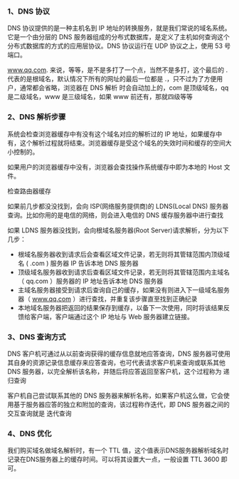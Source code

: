 ### 1、DNS 协议

DNS 协议提供的是一种主机名到 IP 地址的转换服务，就是我们常说的域名系统。它是一个由分层的 DNS 服务器组成的分布式数据库，是定义了主机如何查询这个分布式数据库的方式的应用层协议。DNS 协议运行在 UDP 协议之上，使用 53 号 端口。

www.qq.com. 来说，等等，是不是多打了一个点，当然不是多打，这个最后的 . 代表的是根域名，默认情况下所有的网址的最后一位都是 .，只不过为了方便用户，通常都会省略，浏览器在 DNS 解析 时会自动加上的，com 是顶级域名，qq 是二级域名，www 是三级域名，如果 www 前还有，那就四级等等

### 2、DNS 解析步骤

系统会检查浏览器缓存中有没有这个域名对应的解析过的 IP 地址，如果缓存中有，这个解析过程就将结束。浏览器缓存是受这个域名的失效时间和缓存的空间大小控制的。

如果用户的浏览器缓存中没有，浏览器会查找操作系统缓存中即为本地的 Host 文件。

检查路由器缓存

如果前几步都没没找到，会向 ISP(网络服务提供商)的 LDNS(Local DNS) 服务器查询。比如你用的是电信的网络，则会进入电信的 DNS 缓存服务器中进行查找

如果 LDNS 服务器没找到，会向根域名服务器(Root Server)请求解析，分为以下几步：

- 根域名服务器收到请求后会查看区域文件记录，若无则将其管辖范围内顶级域名 ( .com ) 服务器 IP 告诉本地 DNS 服务器
- 顶级域名服务器收到请求后查看区域文件记录，若无则将其管辖范围内主域名（ qq.com ）服务器的 IP 地址告诉本地 DNS 服务器
- 主域名服务器接受到请求后查询自己的缓存，如果没有则进入下一级域名服务器（ www.qq.com ）进行查找，并重复该步骤直至找到正确纪录
- 本地域名服务器把返回的结果保存到缓存，以备下一次使用，同时将该结果反馈给客户端，客户端通过这个 IP 地址与 Web 服务器建立链接。

### 3、DNS 查询方式

DNS 客户机可通过从以前查询获得的缓存信息就地应答查询，DNS 服务器可使用其自身的资源记录信息缓存来应答查询，也可代表请求客户机来查询或联系其他 DNS 服务器，以完全解析该名称，并随后将应答返回至客户机，这个过程称为 递归查询

客户机自己尝试联系其他的 DNS 服务器来解析名称，如果客户机这么做，它会使用基于服务器应答的独立和附加的查询，该过程称作迭代，即 DNS 服务器之间的交互查询就是 迭代查询

### 4、DNS 优化

我们购买域名做域名解析时，有一个 TTL 值，这个值表示DNS服务器解析域名时记录在DNS服务器上的缓存时间。可以将其设置大一点，一般设置 TTL 3600 即可。
